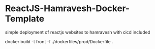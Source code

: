 # ReactJS-Hamravesh-Docker-Template
simple deployment of reactjs websites to hamravesh with cicd included





docker build -t front -f ./dockerfiles/prod/Dockerfile .